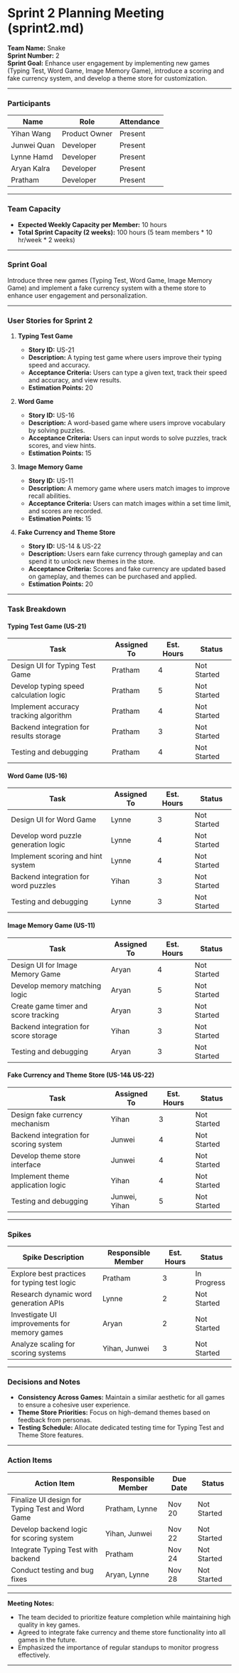 # Sprint 2 Planning Meeting (sprint2.md)

**Team Name:** Snake  
**Sprint Number:** 2  
**Sprint Goal:** Enhance user engagement by implementing new games (Typing Test, Word Game, Image Memory Game), introduce a scoring and fake currency system, and develop a theme store for customization.

---

### Participants

| Name          | Role             | Attendance |
|---------------|------------------|------------|
| Yihan Wang    | Product Owner    | Present    |
| Junwei Quan   | Developer        | Present    |
| Lynne Hamd    | Developer        | Present    |
| Aryan Kalra   | Developer        | Present    |
| Pratham       | Developer        | Present    |

---

### Team Capacity

- **Expected Weekly Capacity per Member:** 10 hours  
- **Total Sprint Capacity (2 weeks):** 100 hours (5 team members * 10 hr/week * 2 weeks)

---

### Sprint Goal

Introduce three new games (Typing Test, Word Game, Image Memory Game) and implement a fake currency system with a theme store to enhance user engagement and personalization.

---

### User Stories for Sprint 2

1. **Typing Test Game**  
   - **Story ID:** US-21  
   - **Description:** A typing test game where users improve their typing speed and accuracy.  
   - **Acceptance Criteria:** Users can type a given text, track their speed and accuracy, and view results.  
   - **Estimation Points:** 20  

2. **Word Game**  
   - **Story ID:** US-16  
   - **Description:** A word-based game where users improve vocabulary by solving puzzles.  
   - **Acceptance Criteria:** Users can input words to solve puzzles, track scores, and view hints.  
   - **Estimation Points:** 15  

3. **Image Memory Game**  
   - **Story ID:** US-11  
   - **Description:** A memory game where users match images to improve recall abilities.  
   - **Acceptance Criteria:** Users can match images within a set time limit, and scores are recorded.  
   - **Estimation Points:** 15  

4. **Fake Currency and Theme Store**  
   - **Story ID:** US-14 & US-22  
   - **Description:** Users earn fake currency through gameplay and can spend it to unlock new themes in the store.  
   - **Acceptance Criteria:** Scores and fake currency are updated based on gameplay, and themes can be purchased and applied.  
   - **Estimation Points:** 20  

---

### Task Breakdown

#### Typing Test Game (US-21)

| Task                                  | Assigned To | Est. Hours | Status       |
|---------------------------------------|-------------|------------|--------------|
| Design UI for Typing Test Game        | Pratham     | 4          | Not Started  |
| Develop typing speed calculation logic | Pratham    | 5          | Not Started  |
| Implement accuracy tracking algorithm | Pratham     | 4          | Not Started  |
| Backend integration for results storage | Pratham  | 3          | Not Started  |
| Testing and debugging                 | Pratham     | 4          | Not Started  |

#### Word Game (US-16)

| Task                                   | Assigned To | Est. Hours | Status       |
|----------------------------------------|-------------|------------|--------------|
| Design UI for Word Game                | Lynne       | 3          | Not Started  |
| Develop word puzzle generation logic   | Lynne       | 4          | Not Started  |
| Implement scoring and hint system      | Lynne       | 4          | Not Started  |
| Backend integration for word puzzles   | Yihan       | 3          | Not Started  |
| Testing and debugging                  | Lynne       | 3          | Not Started  |

#### Image Memory Game (US-11)

| Task                           | Assigned To | Est. Hours | Status       |
|--------------------------------|-------------|------------|--------------|
| Design UI for Image Memory Game | Aryan       | 4          | Not Started  |
| Develop memory matching logic   | Aryan       | 5          | Not Started  |
| Create game timer and score tracking | Aryan  | 3          | Not Started  |
| Backend integration for score storage | Yihan | 3          | Not Started  |
| Testing and debugging          | Aryan       | 3          | Not Started  |

#### Fake Currency and Theme Store (US-14& US-22)

| Task                                  | Assigned To | Est. Hours | Status       |
|---------------------------------------|-------------|------------|--------------|
| Design fake currency mechanism        | Yihan       | 3          | Not Started  |
| Backend integration for scoring system | Junwei     | 4          | Not Started  |
| Develop theme store interface         | Junwei      | 4          | Not Started  |
| Implement theme application logic     | Yihan       | 4          | Not Started  |
| Testing and debugging                 | Junwei, Yihan | 5       | Not Started  |

---

### Spikes

| Spike Description                        | Responsible Member | Est. Hours | Status       |
|------------------------------------------|--------------------|------------|--------------|
| Explore best practices for typing test logic | Pratham         | 3          | In Progress  |
| Research dynamic word generation APIs    | Lynne              | 2          | Not Started  |
| Investigate UI improvements for memory games | Aryan          | 2          | Not Started  |
| Analyze scaling for scoring systems      | Yihan, Junwei      | 3          | Not Started  |

---

### Decisions and Notes

- **Consistency Across Games:** Maintain a similar aesthetic for all games to ensure a cohesive user experience.  
- **Theme Store Priorities:** Focus on high-demand themes based on feedback from personas.  
- **Testing Schedule:** Allocate dedicated testing time for Typing Test and Theme Store features.  

---

### Action Items

| Action Item                       | Responsible Member | Due Date | Status       |
|-----------------------------------|--------------------|----------|--------------|
| Finalize UI design for Typing Test and Word Game | Pratham, Lynne | Nov 20   | Not Started  |
| Develop backend logic for scoring system | Yihan, Junwei   | Nov 22   | Not Started  |
| Integrate Typing Test with backend   | Pratham           | Nov 24   | Not Started  |
| Conduct testing and bug fixes       | Aryan, Lynne       | Nov 28   | Not Started  |

---

**Meeting Notes:**  
- The team decided to prioritize feature completion while maintaining high quality in key games.  
- Agreed to integrate fake currency and theme store functionality into all games in the future.  
- Emphasized the importance of regular standups to monitor progress effectively.  

---
